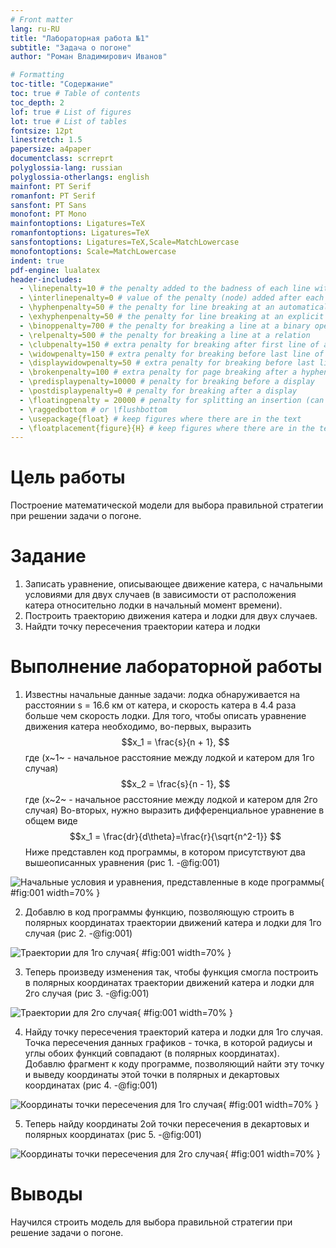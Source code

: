 ```yaml
---
# Front matter
lang: ru-RU
title: "Лабораторная работа №1"
subtitle: "Задача о погоне"
author: "Роман Владимирович Иванов"

# Formatting
toc-title: "Содержание"
toc: true # Table of contents
toc_depth: 2
lof: true # List of figures
lot: true # List of tables
fontsize: 12pt
linestretch: 1.5
papersize: a4paper
documentclass: scrreprt
polyglossia-lang: russian
polyglossia-otherlangs: english
mainfont: PT Serif
romanfont: PT Serif
sansfont: PT Sans
monofont: PT Mono
mainfontoptions: Ligatures=TeX
romanfontoptions: Ligatures=TeX
sansfontoptions: Ligatures=TeX,Scale=MatchLowercase
monofontoptions: Scale=MatchLowercase
indent: true
pdf-engine: lualatex
header-includes:
  - \linepenalty=10 # the penalty added to the badness of each line within a paragraph (no associated penalty node) Increasing the value makes tex try to have fewer lines in the paragraph.
  - \interlinepenalty=0 # value of the penalty (node) added after each line of a paragraph.
  - \hyphenpenalty=50 # the penalty for line breaking at an automatically inserted hyphen
  - \exhyphenpenalty=50 # the penalty for line breaking at an explicit hyphen
  - \binoppenalty=700 # the penalty for breaking a line at a binary operator
  - \relpenalty=500 # the penalty for breaking a line at a relation
  - \clubpenalty=150 # extra penalty for breaking after first line of a paragraph
  - \widowpenalty=150 # extra penalty for breaking before last line of a paragraph
  - \displaywidowpenalty=50 # extra penalty for breaking before last line before a display math
  - \brokenpenalty=100 # extra penalty for page breaking after a hyphenated line
  - \predisplaypenalty=10000 # penalty for breaking before a display
  - \postdisplaypenalty=0 # penalty for breaking after a display
  - \floatingpenalty = 20000 # penalty for splitting an insertion (can only be split footnote in standard LaTeX)
  - \raggedbottom # or \flushbottom
  - \usepackage{float} # keep figures where there are in the text
  - \floatplacement{figure}{H} # keep figures where there are in the text
---
```


# Цель работы

Построение математической модели для выбора правильной стратегии при решении задачи о погоне.

# Задание

1. Записать уравнение, описывающее движение катера, с начальными условиями для двух случаев (в зависимости от расположения катера относительно лодки в начальный момент времени).
2. Построить траекторию движения катера и лодки для двух случаев.
3. Найдти точку пересечения траектории катера и лодки

# Выполнение лабораторной работы

1. Известны начальные данные задачи: лодка обнаруживается на расстоянии s = 16.6 км от катера, и скорость катера в 4.4 раза больше чем скорость лодки.
Для того, чтобы описать уравнение движения катера необходимо, во-первых, выразить
$$x_1 = \frac{s}{n + 1}, $$ где \(x~1~ - начальное расстояние между лодкой и катером для 1го случая\)
$$x_2 = \frac{s}{n - 1}, $$ где \(x~2~ - начальное расстояние между лодкой и катером для 2го случая\)
Во-вторых, нужно выразить дифференциальное уравнение в общем виде
$$x_1 = \frac{dr}{d\theta}=\frac{r}{\sqrt{n^2-1}} $$
Ниже представлен код программы, в котором присутствуют два вышеописанных уравнения (рис 1. -@fig:001)

![Начальные условия и уравнения, представленные в коде программы](image/1.png){ #fig:001 width=70% }  

2. Добавлю в код программы функцию, позволяющую строить в полярных координатах траектории движений катера и лодки для 1го случая (рис 2. -@fig:001)  

![Траектории для 1го случая](image/2.png){ #fig:001 width=70% }  

3. Теперь произведу изменения так, чтобы функция смогла построить в полярных координатах траектории движений катера и лодки для 2го случая (рис 3. -@fig:001)  

![Траектории для 2го случая](image/3.png){ #fig:001 width=70% }  

4. Найду точку пересечения траекторий катера и лодки для 1го случая. Точка пересечения данных графиков - точка, в которой радиусы и углы обоих функций совпадают (в полярных координатах).  
Добавлю фрагмент к коду программе, позволяющий найти эту точку и выведу координаты этой точки в полярных и декартовых координатах (рис 4. -@fig:001)  

![Координаты точки пересечения для 1го случая](image/4.png){ #fig:001 width=70% }  

5. Теперь найду координаты 2ой точки пересечения в декартовых и полярных координатах (рис 5. -@fig:001)  

![Координаты точки пересечения для 2го случая](image/5.png){ #fig:001 width=70% }

# Выводы

Научился строить модель для выбора правильной стратегии при решение задачи о погоне.
